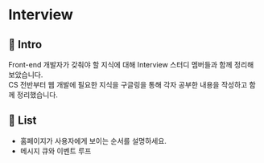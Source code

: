 # Interview

## 🚀 Intro
Front-end 개발자가 갖춰야 할 지식에 대해 Interview 스터디 멤버들과 함께 정리해 보았습니다. <br>
CS 전반부터 웹 개발에 필요한 지식을 구글링을 통해 각자 공부한 내용을 작성하고 함께 정리했습니다.

## 📝 List
<ul>
  <li>홈페이지가 사용자에게 보이는 순서를 설명하세요.</li>
  <li>메시지 큐와 이벤트 루프</li>
</ul>
